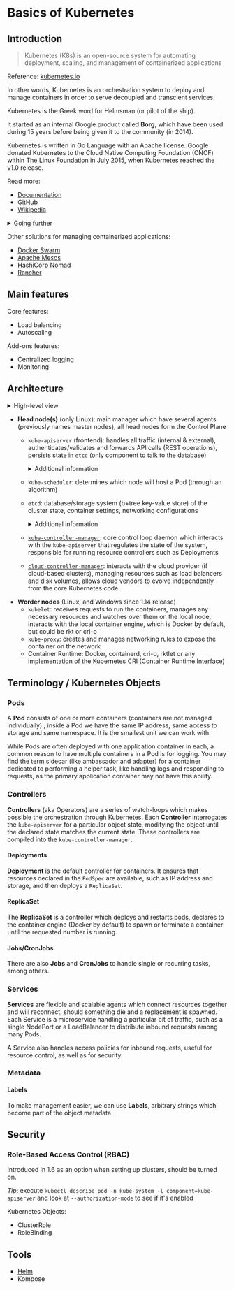 # Basics of Kubernetes

## Introduction

> Kubernetes (K8s) is an open-source system for automating deployment, scaling, and management of containerized applications

Reference: [kubernetes.io](https://kubernetes.io/)

In other words, Kubernetes is an orchestration system to deploy and manage containers in order to serve decoupled and transcient services.

Kubernetes is the Greek word for Helmsman (or pilot of the ship).

It started as an internal Google product called **Borg**, which have been used during 15 years before being given it to the community (in 2014).

Kubernetes is written in Go Language with an Apache license. Google donated Kubernetes to the Cloud Native Computing Foundation (CNCF) within The Linux Foundation in July 2015, when Kubernetes reached the v1.0 release.

Read more:

- [Documentation](https://kubernetes.io/docs/home/)
- [GitHub](https://github.com/kubernetes/kubernetes/)
- [Wikipedia](https://en.wikipedia.org/wiki/Kubernetes)

<details>
  <summary>Going further</summary>

  - [Publication - Large-scale cluster management at Google with Borg](https://research.google/pubs/pub43438/)
  - [Goocle Cloud Platform Podcast - Borg and Kubernetes with John Wilkes](https://www.gcppodcast.com/post/episode-46-borg-and-k8s-with-john-wilkes/)
  - [GitHub - Kubernetes community](https://github.com/kubernetes/community)
  - [Slack](https://slack.kubernetes.io/)
  - [StackOverflow](https://stackoverflow.com/search?q=kubernetes)
</details>

Other solutions for managing containerized applications:

- [Docker Swarm](https://docs.docker.com/engine/swarm/)
- [Apache Mesos](https://mesos.apache.org/)
- [HashiCorp Nomad](https://www.nomadproject.io/)
- [Rancher](https://rancher.com/)

## Main features

Core features:

- Load balancing
- Autoscaling

Add-ons features:

- Centralized logging
- Monitoring

## Architecture

<details>
  <summary>High-level view</summary>
 
  Image taken from the original documentation about the [Cloud Controller Manager](https://kubernetes.io/docs/concepts/architecture/cloud-controller/)
  
  <img src="https://d33wubrfki0l68.cloudfront.net/7016517375d10c702489167e704dcb99e570df85/7bb53/images/docs/components-of-kubernetes.png">
</details>

- **Head node(s)** (only Linux): main manager which have several agents (previously names master nodes), all head nodes form the Control Plane
  - `kube-apiserver` (frontend): handles all traffic (internal & external), authenticates/validates and forwards API calls (REST operations), persists state in `etcd` (only component to talk to the database)
    <details>
      <summary>Additional information</summary>
  
      - Starting as an alpha feature in v1.16 is the ability to separate user-initiated traffic from server-initiated traffic.
    </details>
    
  - `kube-scheduler`: determines which node will host a Pod (through an algorithm)
  - `etcd`: database/storage system (b+tree key-value store) of the cluster state, container settings, networking configurations
    <details>
      <summary>Additional information</summary>
  
      - Rather than finding and changing an entry, values are always appended to the end. Previous copies of the data are then marked for future removal by a compaction process. It is expected to receive error 409 errors if the value has been updated between while processing a request.
      - There is a master database along with possible followers. While very fast and potentially durable, there have been some hiccups with new tools, such as kubeadm, and features like whole cluster upgrades.
    </details>
    
  - [`kube-controller-manager`](https://kubernetes.io/docs/reference/command-line-tools-reference/kube-controller-manager/): core control loop daemon which interacts with the `kube-apiserver` that regulates the state of the system, responsible for running resource controllers such as Deployments
  - [`cloud-controller-manager`](https://kubernetes.io/docs/tasks/administer-cluster/running-cloud-controller/): interacts with the cloud provider (if cloud-based clusters), managing resources such as load balancers and disk volumes, allows cloud vendors to evolve independently from the core Kubernetes code
- **Worder nodes** (Linux, and Windows since 1.14 release)
  - `kubelet`: receives requests to run the containers, manages any necessary resources and watches over them on the local node, interacts with the local container engine, which is Docker by default, but could be rkt or cri-o
  - `kube-proxy`: creates and manages networking rules to expose the container on the network
  - Container Runtime: Docker, containerd, cri-o, rktlet or any implementation of the Kubernetes CRI (Container Runtime Interface)

## Terminology / Kubernetes Objects

### Pods

A **Pod** consists of one or more containers (containers are not managed individually) ; inside a Pod we have the same IP address, same access to storage and same namespace. It is the smallest unit we can work with.

While Pods are often deployed with one application container in each, a common reason to have multiple containers in a Pod is for logging. You may find the term sidecar (like ambassador and adapter) for a container dedicated to performing a helper task, like handling logs and responding to requests, as the primary application container may not have this ability.

### Controllers

**Controllers** (aka Operators) are a series of watch-loops which makes possible the orchestration through Kubernetes. Each **Controller** interrogates the `kube-apiserver` for a particular object state, modifying the object until the declared state matches the current state. These controllers are compiled into the `kube-controller-manager`.

#### Deployments

**Deployment** is the default controller for containers. It ensures that resources declared in the `PodSpec` are available, such as IP address and storage, and then deploys a `ReplicaSet`.

#### ReplicaSet

The **ReplicaSet** is a controller which deploys and restarts pods, declares to the container engine (Docker by default) to spawn or terminate a container until the requested number is running.

#### Jobs/CronJobs

There are also **Jobs** and **CronJobs** to handle single or recurring tasks, among others. 

### Services

**Services** are flexible and scalable agents which connect resources together and will reconnect, should something die and a replacement is spawned. Each Service is a microservice handling a particular bit of traffic, such as a single NodePort or a LoadBalancer to distribute inbound requests among many Pods.

A Service also handles access policies for inbound requests, useful for resource control, as well as for security.

### Metadata

#### Labels

To make management easier, we can use **Labels**, arbitrary strings which become part of the object metadata.

## Security

### Role-Based Access Control (RBAC)

Introduced in 1.6 as an option when setting up clusters, should be turned on.

_Tip_: execute `kubectl describe pod -n kube-system -l component=kube-apiserver` and look at `--authorization-mode` to see if it's enabled

Kubernetes Objects:

- ClusterRole
- RoleBinding

## Tools

- [Helm](https://github.com/devpro/everyday-cheatsheets/blob/master/docs/helm.md)
- Kompose

